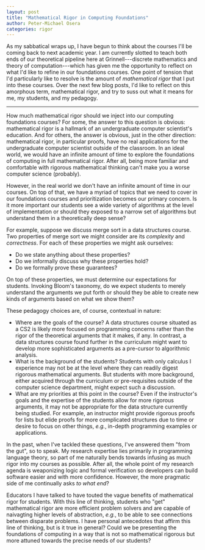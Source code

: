 ```yaml
---
layout: post
title: "Mathematical Rigor in Computing Foundations"
author: Peter-Michael Osera
categories: rigor
---
```


As my sabbatical wraps up, I have begun to think about the courses I'll be coming back to next academic year.
I am currently slotted to teach both ends of our theoretical pipeline here at Grinnell---discrete mathematics and theory of computation---which has given me the opportunity to reflect on what I'd like to refine in our foundations courses.
One point of tension that I'd particularly like to resolve is the amount of *mathematical rigor* that I put into these courses.
Over the next few blog posts, I'd like to reflect on this amorphous term, mathematical rigor, and try to suss out what it means for me, my students, and my pedagogy.

---

How much mathematical rigor should we inject into our computing foundations courses?
For some, the answer to this question is obvious: mathematical rigor is a hallmark of an undergraduate computer scientist's education.
And for others, the answer is obvious, just in the other direction: mathematical rigor, in particular proofs, have no real applications for the undergraduate computer scientist outside of the classroom.
In an ideal world, we would have an infinite amount of time to explore the foundations of computing in full mathematical rigor.
After all, being more familiar and comfortable with rigorous mathematical thinking can't make you a worse computer science (probably).

However, in the real world we don't have an infinite amount of time in our courses.
On top of that, we have a myriad of topics that we need to cover in our foundations courses and prioritization becomes our primary concern.
Is it more important our students see a wide variety of algorithms at the level of implementation or should they exposed to a narrow set of algorithms but understand them in a theoretically deep sense?

For example, suppose we discuss merge sort in a data structures course.
Two properties of merge sort we might consider are its *complexity* and *correctness*.
For each of these properties we might ask ourselves:

* Do we state anything about these properties?
* Do we informally discuss why these properties hold?
* Do we formally prove these guarantees?

On top of these properties, we must determine our expectations for students.
Invoking Bloom's taxonomy, do we expect students to merely understand the arguments we put forth or should they be able to create new kinds of arguments based on what we show them?

These pedagogy choices are, of course, contextual in nature:

* Where are the goals of the course?
    A data structures course situated as a CS2 is likely more focused on programming concerns rather than the rigor of the theoretical arguments that it makes, if any.
    In contrast, a data structures course found further in the curriculum might want to develop more sophisticated arguments as a pre-cursor to algorithmic analysis.
* What is the background of the students?
    Students with only calculus I experience may not be at the level where they can readily digest rigorous mathematical arguments.
    But students with more background, either acquired through the curriculum or pre-requisites outside of the computer science department, might expect such a discussion.
* What are my priorities at this point in the course?
    Even if the instructor's goals and the expertise of the students allow for more rigorous arguments, it may not be appropriate for the data structure currently being studied.
    For example, an instructor might provide rigorous proofs for lists but elide proofs for more complicated structures due to time or desire to focus on other things, *e.g.*, in-depth programming examples or applications.

In the past, when I've tackled these questions, I've answered them "from the gut", so to speak.
My research expertise lies primarily in programming language theory, so part of me naturally bends towards infusing as much rigor into my courses as possible.
After all, the whole point of my research agenda is weaponizing logic and formal verification so developers can build software easier and with more confidence.
However, the more pragmatic side of me continually asks *to what end*?

Educators I have talked to have touted the vague benefits of mathematical rigor for students.
With this line of thinking, students who "get" mathematical rigor are more efficient problem solvers and are capable of naivagting higher levels of abstraction, *e.g.*, to be able to see connections between disparate problems.
I have personal antecedotes that affirm this line of thinking, but is it true in general?
Could we be presenting the foundations of computing in a way that is not so mathematical rigorous but more attuned towards the precise needs of our students?